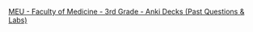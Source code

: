 [MEU - Faculty of Medicine - 3rd Grade - Anki Decks (Past Questions & Labs)](projects/3rd-grade-anki-decks.md)
